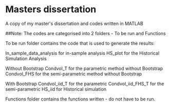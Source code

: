 # Masters dissertation
 A copy of my master's dissertation and codes written in MATLAB

##Note:
The codes are categorised into 2 folders - To be run and Functions

To be run folder contains the code that is used to generate the results:

In_sample_data_analysis for in-sample analysis
HS_plot for the Historical Simulation Analysis

Without Bootstrap
Condvol_T for the parametric method without Bootstrap
Condvol_FHS for the semi-parametric method without Bootstrap

With Bootstrap
Condvol_iid_T for the parametric
Condvol_iid_FHS_T for the semi-parametric
HS_iid for Historical simulation 


Functions folder contains the functions written - do not have to be run. 